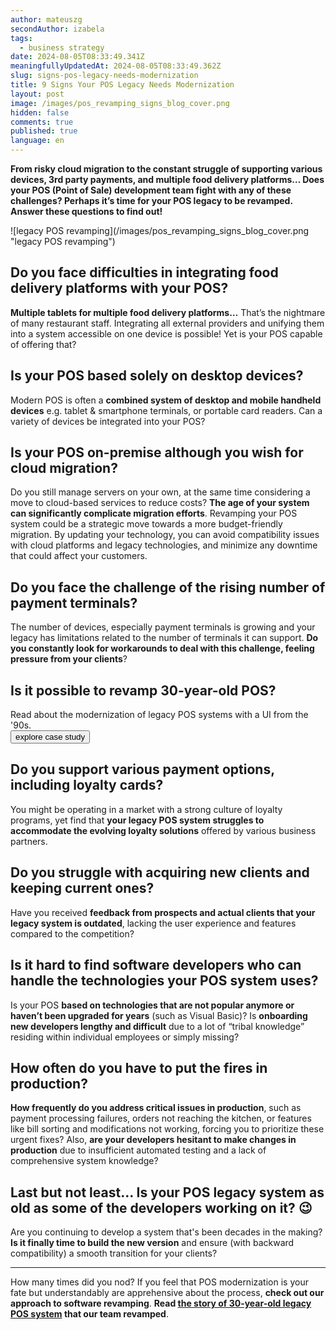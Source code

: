 ```yaml
---
author: mateuszg
secondAuthor: izabela
tags:
  - business strategy
date: 2024-08-05T08:33:49.341Z
meaningfullyUpdatedAt: 2024-08-05T08:33:49.362Z
slug: signs-pos-legacy-needs-modernization
title: 9 Signs Your POS Legacy Needs Modernization
layout: post
image: /images/pos_revamping_signs_blog_cover.png
hidden: false
comments: true
published: true
language: en
---
```

**From risky cloud migration to the constant struggle of supporting various devices, 3rd party payments, and multiple food delivery platforms… Does your POS (Point of Sale) development team fight with any of these challenges? Perhaps it’s time for your POS legacy to be revamped. Answer these questions to find out!**

<div className="image">![legacy POS revamping](/images/pos_revamping_signs_blog_cover.png "legacy POS revamping")</div>

## Do you face difficulties in integrating food delivery platforms with your POS?

**Multiple tablets for multiple food delivery platforms…** That’s the nightmare of many restaurant staff. Integrating all external providers and unifying them into a system accessible on one device is possible! Yet is your POS capable of offering that?

## Is your POS based solely on desktop devices?

Modern POS is often a **combined system of desktop and mobile handheld devices** e.g. tablet &  smartphone terminals, or portable card readers. Can a variety of devices be integrated into your POS?

## Is your POS on-premise although you wish for cloud migration?

Do you still manage servers on your own, at the same time considering a move to cloud-based services to reduce costs? **The age of your system can significantly complicate migration efforts**. Revamping your POS system could be a strategic move towards a more budget-friendly migration. By updating your technology, you can avoid compatibility issues with cloud platforms and legacy technologies, and minimize any downtime that could affect your customers.

## Do you face the challenge of the rising number of payment terminals?

The number of devices, especially payment terminals is growing and your legacy has limitations related to the number of terminals it can support. **Do you constantly look for workarounds to deal with this challenge, feeling pressure from your clients**?

<div class='block-button'><h2>Is it possible to revamp 30-year-old POS? </h2><div>Read about the modernization of legacy POS systems with a UI from the '90s.</div><a href="/projects/pos-legacy/"><button>explore case study</button></a></div>

## Do you support various payment options, including loyalty cards?

You might be operating in a market with a strong culture of loyalty programs, yet find that **your legacy POS system struggles to accommodate the evolving loyalty solutions** offered by various business partners.

## Do you struggle with acquiring new clients and keeping current ones?

Have you received **feedback from prospects and actual clients that your legacy system is outdated**, lacking the user experience and features compared to the competition?

## Is it hard to find software developers who can handle the technologies your POS system uses?

Is your POS **based on technologies that are not popular anymore or haven’t been upgraded for years** (such as Visual Basic)? Is **onboarding new developers lengthy and difficult** due to a lot of “tribal knowledge” residing within individual employees or simply missing?

## How often do you have to put the fires in production?

**How frequently do you address critical issues in production**, such as payment processing failures, orders not reaching the kitchen, or features like bill sorting and modifications not working, forcing you to prioritize these urgent fixes? Also, **are your developers hesitant to make changes in production** due to insufficient automated testing and a lack of comprehensive system knowledge?

## Last but not least… Is your POS legacy system as old as some of the developers working on it? 😉

Are you continuing to develop a system that's been decades in the making? **Is it finally time to build the new version** and ensure (with backward compatibility) a smooth transition for your clients?

- - -

How many times did you nod? If you feel that POS modernization is your fate but understandably are apprehensive about the process, **check out our approach to software revamping**. **Read [the story of 30-year-old legacy POS system](/projects/pos-legacy/) that our team revamped**.